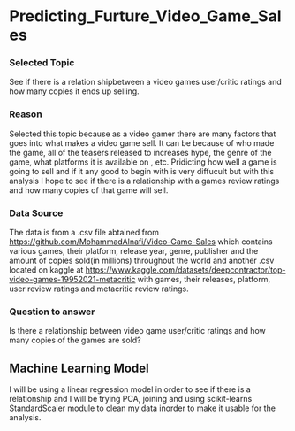 # Predicting_Furture_Video_Game_Sales

### Selected Topic
See if there is a relation shipbetween a video games user/critic ratings and how many copies it ends up selling.

### Reason
Selected this topic because as a video gamer there are many factors that goes into what makes a video game sell. It can be because of who made the game, all of the teasers released to increases hype, the genre of the game, what platforms it is available on , etc. Pridicting how well a game is going to sell and if it any good to begin with is very diffucult but with this analysis I hope to see if there is a relationship with a games review ratings and how many copies of that game will sell.

### Data Source
The data is from a .csv file abtained from https://github.com/MohammadAlnafi/Video-Game-Sales which contains various games, their platform, release year, genre, publisher and the amount of copies sold(in millions) throughout the world and another .csv located on kaggle at https://www.kaggle.com/datasets/deepcontractor/top-video-games-19952021-metacritic with games, their releases, platform, user review ratings and metacritic review ratings. 

### Question to answer
Is there a relationship between video game user/critic ratings and how many copies of the games are sold?

## Machine Learning Model
I will be using a linear regression model in order to see if there is a relationship and I will be trying PCA, joining and using scikit-learns StandardScaler module to clean my data inorder to make it usable for the analysis.
